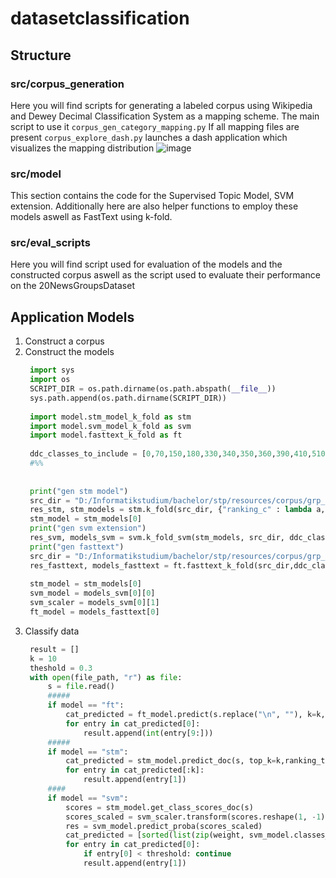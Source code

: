 # datasetclassification

## Structure
### src/corpus_generation
Here you will find scripts for generating a labeled corpus using Wikipedia and Dewey Decimal Classification System 
as a mapping scheme. The main script to use it ```corpus_gen_category_mapping.py```
If all mapping files are present ```corpus_explore_dash.py``` launches a dash application which visualizes the mapping distribution
![image](https://github.com/adrian1703/datasetclassification/assets/65605180/aef205f5-e3e0-4ab0-a5dd-d9eefc85228d)

### src/model
This section contains the code for the Supervised Topic Model, SVM extension. Additionally here are also helper functions to 
employ these models aswell as FastText using k-fold. 

### src/eval_scripts
Here you will find script used for evaluation of the models and the constructed corpus aswell as the script used to 
evaluate their performance on the 20NewsGroupsDataset

## Application Models
1. Construct a corpus
2. Construct the models
   ```python
    import sys
    import os
    SCRIPT_DIR = os.path.dirname(os.path.abspath(__file__))
    sys.path.append(os.path.dirname(SCRIPT_DIR))
    
    import model.stm_model_k_fold as stm
    import model.svm_model_k_fold as svm
    import model.fasttext_k_fold as ft
    
    ddc_classes_to_include = [0,70,150,180,330,340,350,360,390,410,510,520,530,540,550,560,570,580,590,610,630,650,670,680,710,720,730,740,780,790]
    #%%
    
    
    print("gen stm model")
    src_dir = "D:/Informatikstudium/bachelor/stp/resources/corpus/grp_by_ddc_tokenized/1_1_1_1"
    res_stm, stm_models = stm.k_fold(src_dir, {"ranking_c" : lambda a,b: a * b / 100}, ddc_classes=ddc_classes_to_include, early_break=True)
    stm_model = stm_models[0]
    print("gen svm extension")
    res_svm, models_svm = svm.k_fold_svm(stm_models, src_dir, ddc_classes_to_include,early_break=False, svm_C=0.1,  train_chunk=30000)
    print("gen fasttext")
    src_dir = "D:/Informatikstudium/bachelor/stp/resources/corpus/grp_by_ddc/1_1_1_1"
    res_fasttext, models_fasttext = ft.fasttext_k_fold(src_dir,ddc_classes_to_include, epochs=5, ngrams=2, dim=100, lr=0.6,early_break=True)
    
    stm_model = stm_models[0]
    svm_model = models_svm[0][0]
    svm_scaler = models_svm[0][1]
    ft_model = models_fasttext[0]
3. Classify data
   ```python
    result = []
    k = 10
    theshold = 0.3
    with open(file_path, "r") as file: 
        s = file.read()
        #####
        if model == "ft":
            cat_predicted = ft_model.predict(s.replace("\n", ""), k=k,threshold=threshold)
            for entry in cat_predicted[0]:
                result.append(int(entry[9:]))
        #####
        if model == "stm":
            cat_predicted = stm_model.predict_doc(s, top_k=k,ranking_threshold=threshold*100)
            for entry in cat_predicted[:k]:
                result.append(entry[1])
        ####
        if model == "svm":
            scores = stm_model.get_class_scores_doc(s)
            scores_scaled = svm_scaler.transform(scores.reshape(1, -1))
            res = svm_model.predict_proba(scores_scaled)
            cat_predicted = [sorted(list(zip(weight, svm_model.classes_)), reverse=True)[:k]for weight in res ]
            for entry in cat_predicted[0]:
                if entry[0] < threshold: continue
                result.append(entry[1])
